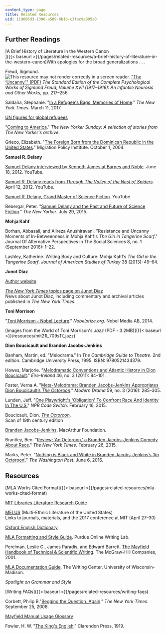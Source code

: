 ```yaml
---
content_type: page
title: Related Resources
uid: 119606d3-1306-a589-6b1b-c3fac9a895a0
---
```


Further Readings
----------------

[A Brief History of Literature in the Western Canon  
]({{< baseurl >}}/pages/related-resources/a-brief-history-of-literature-in-the-western-canon)With apologies for the broad generalizations . . .

Freud, Sigmund.![This resource may not render correctly in a screen reader.](/images/inacessible.gif) ["The ‘Uncanny’." (PDF)](http://www.arch.mcgill.ca/prof/bressani/arch653/winter2010/Freud_TheUncanny.pdf) _The Standard Edition of the Complete Psychological Works of Sigmund Freud, Volume XVII (1917–1919): An Infantile Neurosis and Other Works_, pp. 217–256.

Saldaña, Stephanie. "[In a Refugee's Bags, Memories of Home](https://www.nytimes.com/2017/03/11/opinion/sunday/in-a-refugees-bags-memories-of-home.html?ref=opinion)." _The New York Times_. March 11, 2017.

[UN figures for global refugees](http://www.unhcr.org/en-us/figures-at-a-glance.html)

"[Coming to America](https://www.newyorker.com/magazine/coming-to-america)." _The New Yorker Sunday: A selection of stories from The New Yorker's archive_.

Grieco, Elizabeth. "[The Foreign Born from the Dominican Republic in the United States](https://www.migrationpolicy.org/article/foreign-born-dominican-republic-united-states)." Migration Policy Institute. October 1, 2004.

**Samuel R. Delany**

[Samuel Delany interviewed by Kenneth James at Barnes and Noble](https://youtu.be/9UpGok166wQ). June 18, 2012. YouTube.

[Samuel R. Delany reads from _Through The Valley of the Nest of Spiders_](https://youtu.be/nXs_H6_Y7_4). April 12, 2012. YouTube.

[Samuel R. Delany, Grand Master of Science Fiction](https://youtu.be/X6kc-0Qg6oQ). YouTube.

Bebergal, Peter. "[Samuel Delany and the Past and Future of Science Fiction](https://www.newyorker.com/books/page-turner/samuel-delany-and-the-past-and-future-of-science-fiction)." _The New Yorker_. July 29, 2015.

**Mohja Kahf**

Borhan, Abbasali, and Alireza Anushiravani. "Resistance and Uncanny Moments of In-Betweenness in Mohja Kahf's _The Girl in Tangerine Scarf_." Journal Of Alternative Perspectives in The Social Sciences 8, no. 1 (September 2016): 1–22.

Lashley, Katherine. Writing Body and Culture: Mohja Kahf’s _The Girl in the Tangerine Scarf_. _Journal of American Studies of Turkey_ 38 (2013): 49–64.

**Junot Díaz**

[Author website](http://www.junotdiaz.com/)

[_The New York Times_ topics page on Junot Díaz](https://www.nytimes.com/topic/person/junot-diaz?8qa)  
News about Junot Díaz, including commentary and archival articles published in _The New York Times_.

**Toni Morrison**

"[Toni Morrison - Nobel Lecture](https://www.nobelprize.org/nobel_prizes/literature/laureates/1993/morrison-lecture.html)." _Nobelprize.org_. Nobel Media AB, 2014.

[Images from the World of Toni Morrison's _Jazz_ (PDF - 3.2MB)]({{< baseurl >}}/resources/mit21l_709s17_jazz)

**Dion Boucicault and Brandon Jacobs-Jenkins**

Banham, Martin, ed. "Melodrama." In _The Cambridge Guide to Theatre_. 2nd edition. Cambridge University Press, 1995. ISBN: 9780521434379.

Howes, Marjorie. "[Melodramatic Conventions and Atlantic History in Dion Boucicault](https://muse.jhu.edu/article/458539)." _Éire-Ireland_ 46, no. 3 (2011): 84–101.

Foster, Verna A. "[Meta-Melodrama: Branden Jacobs-Jenkins Appropriates Dion Boucicault’s _The Octoroon_](https://muse.jhu.edu/article/629588)." _Modern Drama_ 59, no. 3 (2016): 285–305.

Lunden, Jeff. "[One Playwright's 'Obligation' To Confront Race And Identity In The U.S.](https://www.npr.org/sections/codeswitch/2015/02/16/383567104/one-playwright-s-obligation-to-confront-race-and-identity-in-the-u-s)" _NPR Code Switch_. February 16, 2015.

Boucicault, Dion. [_The Octoroon_](https://www.hathitrust.org/help_copyright#RestrictedAccess).  
Scan of 19th century edition

[Branden Jacobs-Jenkins](https://www.macfound.org/fellows/958/). MacArthur Foundation.

Brantley, Ben. "[Review: ‘An Octoroon,’ a Branden Jacobs-Jenkins Comedy About Race](https://nyti.ms/2k5oB83)." _The New York Times_. February 26, 2015.

Marks, Peter. "[Nothing is Black and White in Branden Jacobs-Jenkins’s ‘An Octoroon’](https://www.washingtonpost.com/entertainment/theater_dance/nothing-is-black-and-white-in-branden-jacobs-jenkinss-an-octoroon/2016/06/06/572380b2-2be4-11e6-9de3-6e6e7a14000c_story.html?utm_term=.06360ea4a45e)." _The Washington Post_. June 6, 2016.

Resources
---------

[MLA Works Cited Format]({{< baseurl >}}/pages/related-resources/mla-works-cited-format)

[MIT Libraries Literature Research Guide](https://libguides.mit.edu/lit)

[MELUS](http://www.melus.org/) (Multi-Ethnic Literature of the United States)  
Links to journals, materials, and the 2017 conference at MIT (April 27–30)

[Oxford English Dictionary](http://www.oed.com/)

[MLA Formatting and Style Guide](https://owl.english.purdue.edu/owl/resource/747/01/). Purdue Online Writing Lab.

Perelman, Leslie C., James Paradis, and Edward Barrett. [The Mayfield Handbook of Technical & Scientific Writing](http://www.mhhe.com/mayfieldpub/tsw/home.htm). The McGraw-Hill Companies, 2001.

[MLA Documentation Guide](https://writing.wisc.edu/Handbook/DocMLA.html). The Writing Center. University of Wisconsin-Madison.

_Spotlight on Grammar and Style_

[Writing FAQs]({{< baseurl >}}/pages/related-resources/writing-faqs)

Corbett, Philip B."[Begging the Question, Again](https://afterdeadline.blogs.nytimes.com/2008/09/25/begging-the-question-again/)." _The New York Times_. September 25, 2008.

[Mayfield Manual Usage Glossary](http://www.mhhe.com/mayfieldpub/tsw/usage.htm)

Fowler, H. W. "[The King's English](http://www.bartleby.com/116/)." Clarendon Press, 1919.